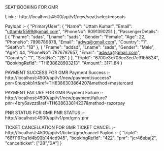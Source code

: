 SEAT BOOKING FOR GMR

Link :- http://localhost:4500/api/v1/new/seat/selectedseats

Payload :- 
{
  "PrimaryUser": {
    "Name": "Uttam Kumar",
    "Email": "uttamkr5599@gmail.com",
    "PhoneNo": 9091390251
  },
  "PassengerDetails": [
    {
      "Fname": "sdas",
      "Lname": "sads",
      "Gender": "Female", 
      "Age": 22,
      "PhoneNo": 7898789878,
      "Email": "adwq@gmail.com",
      "Country": "1",
      "SeatNo": "1B"
    },
    {
      "Fname": "addsd",
      "Lname": "sads",
      "Gender": "Male",
      "Age": 44,
      "PhoneNo": 7876787657,
      "Email": "adwsq@gmail.com",
      "Country": "1",
      "SeatNo": "2B"
    }
  ],
  "TripId": "6700e3e708ce3ed7c91b5824",
  "BookingRefId": "TH638628903213",
  "Amount": 3171.84
}

PAYMENT SUCCESS FOR GMR
Payment Success :- http://localhost:4500/api/v1/new/payment/success?pnr=9huqbkb1rt&ref=TH6386303864207&method=mastercard

PAYMENT FAILURE FOR GMR
Payment Failure :- http://localhost:4500/api/v1/new/payment/failure?pnr=4bry6avzzt&ref=TH638633814237&method=razorpay


PNR STATUS FOR GMR
PNR STATUS :- http://localhost:4500/api/v1/pnr/gmr/:pnr


TICKET CANCELLATION FOR GMR
TICKET CANCEL :- http://localhost:4500/api/v1/ticket/gmr/cancel
Paylod :- {
"tripId": "66f1197ca1d4b90b144cd945",
"bookingRefId": "422",
"pnr": "jcr46ebaj2",
"cancelticket": ["2B","2A"]
}
